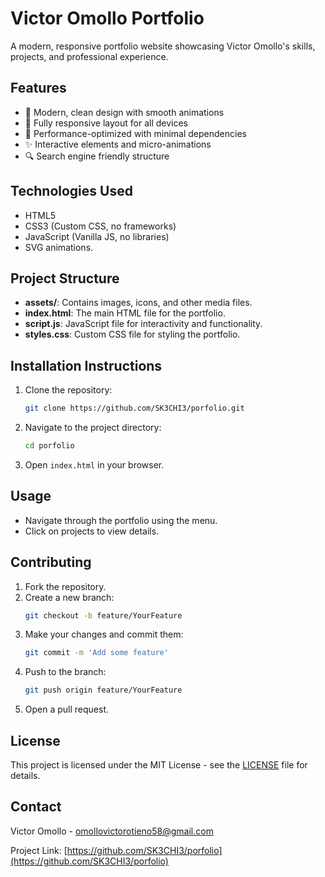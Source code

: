 # Victor Omollo Portfolio

A modern, responsive portfolio website showcasing Victor Omollo's skills, projects, and professional experience.

## Features

- 🎨 Modern, clean design with smooth animations
- 📱 Fully responsive layout for all devices
- 🚀 Performance-optimized with minimal dependencies
- ✨ Interactive elements and micro-animations
- 🔍 Search engine friendly structure

## Technologies Used

- HTML5
- CSS3 (Custom CSS, no frameworks)
- JavaScript (Vanilla JS, no libraries)
- SVG animations.

## Project Structure

- **assets/**: Contains images, icons, and other media files.
- **index.html**: The main HTML file for the portfolio.
- **script.js**: JavaScript file for interactivity and functionality.
- **styles.css**: Custom CSS file for styling the portfolio.

## Installation Instructions

1. Clone the repository:
   ```bash
   git clone https://github.com/SK3CHI3/porfolio.git
   ```
2. Navigate to the project directory:
   ```bash
   cd porfolio
   ```
3. Open `index.html` in your browser.

## Usage

- Navigate through the portfolio using the menu.
- Click on projects to view details.

## Contributing

1. Fork the repository.
2. Create a new branch:
   ```bash
   git checkout -b feature/YourFeature
   ```
3. Make your changes and commit them:
   ```bash
   git commit -m 'Add some feature'
   ```
4. Push to the branch:
   ```bash
   git push origin feature/YourFeature
   ```
5. Open a pull request.
   

## License

This project is licensed under the MIT License - see the [LICENSE](LICENSE) file for details.

## Contact

Victor Omollo - [omollovictorotieno58@gmail.com](mailto:omollovictorotieno58@gmail.com)

Project Link: [https://github.com/SK3CHI3/porfolio](https://github.com/SK3CHI3/porfolio)
